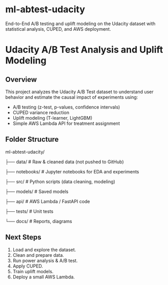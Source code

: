# ml-abtest-udacity
End-to-End A/B testing and uplift modeling on the Udacity dataset with statistical analysis, CUPED, and AWS deployment.

# Udacity A/B Test Analysis and Uplift Modeling

## Overview
This project analyzes the Udacity A/B Test dataset to understand user behavior and estimate the causal impact of experiments using:
- A/B testing (z-test, p-values, confidence intervals)
- CUPED variance reduction
- Uplift modeling (T-learner, LightGBM)
- Simple AWS Lambda API for treatment assignment

## Folder Structure
ml-abtest-udacity/

├── data/ # Raw & cleaned data (not pushed to GitHub)

├── notebooks/ # Jupyter notebooks for EDA and experiments

├── src/ # Python scripts (data cleaning, modeling)

├── models/ # Saved models

├── api/ # AWS Lambda / FastAPI code

├── tests/ # Unit tests

└── docs/ # Reports, diagrams


## Next Steps
1. Load and explore the dataset.
2. Clean and prepare data.
3. Run power analysis & A/B test.
4. Apply CUPED.
5. Train uplift models.
6. Deploy a small AWS Lambda.
